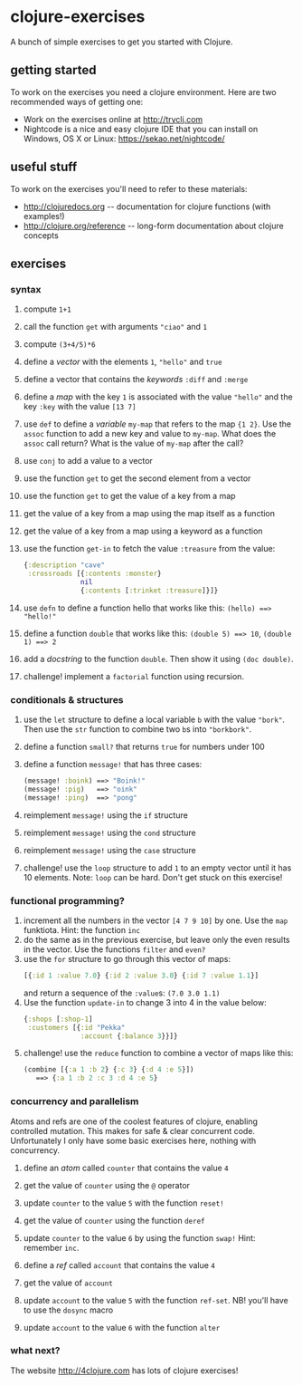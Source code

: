 # clojure-exercises

A bunch of simple exercises to get you started with Clojure.

## getting started

To work on the exercises you need a clojure environment. Here are
two recommended ways of getting one:

- Work on the exercises online at http://tryclj.com
- Nightcode is a nice and easy clojure IDE that you can install on
  Windows, OS X or Linux: https://sekao.net/nightcode/

## useful stuff

To work on the exercises you'll need to refer to these materials:

- http://clojuredocs.org -- documentation for clojure functions (with examples!)
- http://clojure.org/reference -- long-form documentation about clojure concepts

## exercises

### syntax

1. compute `1+1`
1. call the function `get` with arguments `"ciao"` and `1`
1. compute `(3+4/5)*6`

1. define a _vector_ with the elements `1`, `"hello"` and `true`
1. define a vector that contains the _keywords_ `:diff` and `:merge`

1. define a _map_ with the key `1` is associated with the value `"hello"` and the key `:key`
   with the value `[13 7]`

1. use `def` to define a _variable_ `my-map` that refers to the map `{1 2}`.
   Use the `assoc` function to add a new key and value to `my-map`. What does
   the `assoc` call return?  What is the value of `my-map` after the call?

1. use `conj` to add a value to a vector
1. use the function `get` to get the second element from a vector
1. use the function `get` to get the value of a key from a map
1. get the value of a key from a map using the map itself as a function
1. get the value of a key from a map using a keyword as a function

1. use the function `get-in` to fetch the value `:treasure` from the value:

   ```clojure
   {:description "cave"
    :crossroads [{:contents :monster}
                 nil
                 {:contents [:trinket :treasure]}]}
   ```

1. use `defn` to define a function hello that works like this: `(hello) ==> "hello!"`
1. define a function `double` that works like this: `(double 5) ==> 10`, `(double 1) ==> 2`
1. add a _docstring_ to the function `double`. Then show it using `(doc double)`.
1. challenge! implement a `factorial` function using recursion.

### conditionals & structures

1. use the `let` structure to define a local variable `b` with the value `"bork"`.
   Then use the `str` function to combine two `b`s into `"borkbork"`.
1. define a function `small?` that returns `true` for numbers under 100
1. define a function `message!` that has three cases:

   ```clojure
   (message! :boink) ==> "Boink!"
   (message! :pig)   ==> "oink"
   (message! :ping)  ==> "pong"
   ```

1. reimplement `message!` using the `if` structure
1. reimplement `message!` using the `cond` structure
1. reimplement `message!` using the `case` structure

1. challenge! use the `loop` structure to add `1` to an empty vector until it has 10 elements.
   Note: `loop` can be hard. Don't get stuck on this exercise!

### functional programming?

1. increment all the numbers in the vector `[4 7 9 10]` by one. Use
   the `map` funktiota. Hint: the function `inc`
1. do the same as in the previous exercise, but leave only the even results in the vector.
   Use the functions `filter` and `even?`
1. use the `for` structure to go through this vector of maps:
   ```clojure
   [{:id 1 :value 7.0} {:id 2 :value 3.0} {:id 7 :value 1.1}]
   ```
   and return a sequence of the `:value`s: `(7.0 3.0 1.1)`
1. Use the function `update-in` to change 3 into 4 in the value below:
   ```clojure
   {:shops [:shop-1]
    :customers [{:id "Pekka"
                 :account {:balance 3}}]}
   ```
1. challenge! use the `reduce` function to combine a vector of maps like this:
   ```clojure
   (combine [{:a 1 :b 2} {:c 3} {:d 4 :e 5}])
      ==> {:a 1 :b 2 :c 3 :d 4 :e 5}
   ```

### concurrency and parallelism

Atoms and refs are one of the coolest features of clojure, enabling
controlled mutation. This makes for safe & clear concurrent code.
Unfortunately I only have some basic exercises here, nothing with
concurrency.

1. define an _atom_ called `counter` that contains the value `4`
1. get the value of `counter` using the `@` operator
1. update `counter` to the value `5` with the function `reset!`
1. get the value of `counter` using the function `deref`
1. update `counter` to the value `6` by using the function `swap!`
   Hint: remember `inc`.

1. define a _ref_ called `account` that contains the value `4`
1. get the value of `account`
1. update `account` to the value `5` with the function `ref-set`.
   NB! you'll have to use the `dosync` macro
1. update `account` to the value `6` with the function `alter`

### what next?

The website http://4clojure.com has lots of clojure exercises!
